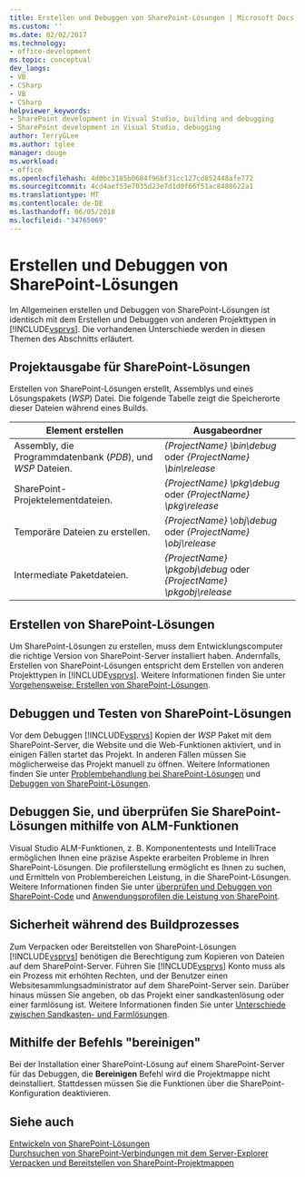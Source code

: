 ```yaml
---
title: Erstellen und Debuggen von SharePoint-Lösungen | Microsoft Docs
ms.custom: ''
ms.date: 02/02/2017
ms.technology:
- office-development
ms.topic: conceptual
dev_langs:
- VB
- CSharp
- VB
- CSharp
helpviewer_keywords:
- SharePoint development in Visual Studio, building and debugging
- SharePoint development in Visual Studio, debugging
author: TerryGLee
ms.author: tglee
manager: douge
ms.workload:
- office
ms.openlocfilehash: 4d0bc3185b0684f96bf31cc127cd852448afe772
ms.sourcegitcommit: 4cd4aef53e7035d23e7d1d0f66f51ac8480622a1
ms.translationtype: MT
ms.contentlocale: de-DE
ms.lasthandoff: 06/05/2018
ms.locfileid: "34765069"
---
```

# <a name="build-and-debug-sharepoint-solutions"></a>Erstellen und Debuggen von SharePoint-Lösungen
  Im Allgemeinen erstellen und Debuggen von SharePoint-Lösungen ist identisch mit dem Erstellen und Debuggen von anderen Projekttypen in [!INCLUDE[vsprvs](../sharepoint/includes/vsprvs-md.md)]. Die vorhandenen Unterschiede werden in diesen Themen des Abschnitts erläutert.  
  
## <a name="project-output-for-sharepoint-solutions"></a>Projektausgabe für SharePoint-Lösungen
 Erstellen von SharePoint-Lösungen erstellt, Assemblys und eines Lösungspakets (*WSP*) Datei. Die folgende Tabelle zeigt die Speicherorte dieser Dateien während eines Builds.  
  
|Element erstellen|Ausgabeordner|  
|----------------|-------------------|  
|Assembly, die Programmdatenbank (*PDB*), und *WSP* Dateien.|*{ProjectName} \bin\debug* oder *{ProjectName} \bin\release*|  
|SharePoint-Projektelementdateien.|*{ProjectName} \pkg\debug* oder *{ProjectName} \pkg\release*|  
|Temporäre Dateien zu erstellen.|*{ProjectName} \obj\debug* oder *{ProjectName} \obj\release*|  
|Intermediate Paketdateien.|*{ProjectName} \pkgobj\debug* oder *{ProjectName} \pkgobj\release*|  
  
## <a name="build-sharepoint-solutions"></a>Erstellen von SharePoint-Lösungen
 Um SharePoint-Lösungen zu erstellen, muss dem Entwicklungscomputer die richtige Version von SharePoint-Server installiert haben. Andernfalls, Erstellen von SharePoint-Lösungen entspricht dem Erstellen von anderen Projekttypen in [!INCLUDE[vsprvs](../sharepoint/includes/vsprvs-md.md)]. Weitere Informationen finden Sie unter [Vorgehensweise: Erstellen von SharePoint-Lösungen](../sharepoint/how-to-build-sharepoint-solutions.md).  
  
## <a name="debug-and-test-sharepoint-solutions"></a>Debuggen und Testen von SharePoint-Lösungen
 Vor dem Debuggen [!INCLUDE[vsprvs](../sharepoint/includes/vsprvs-md.md)] Kopien der *WSP* Paket mit dem SharePoint-Server, die Website und die Web-Funktionen aktiviert, und in einigen Fällen startet das Projekt. In anderen Fällen müssen Sie möglicherweise das Projekt manuell zu öffnen. Weitere Informationen finden Sie unter [Problembehandlung bei SharePoint-Lösungen](../sharepoint/troubleshooting-sharepoint-solutions.md) und [Debuggen von SharePoint-Lösungen](../sharepoint/debugging-sharepoint-solutions.md).  
  
## <a name="debug-and-verify-sharepoint-solutions-by-using-alm-features"></a>Debuggen Sie, und überprüfen Sie SharePoint-Lösungen mithilfe von ALM-Funktionen
 Visual Studio ALM-Funktionen, z. B. Komponententests und IntelliTrace ermöglichen Ihnen eine präzise Aspekte erarbeiten Probleme in Ihren SharePoint-Lösungen. Die profilerstellung ermöglicht es Ihnen zu suchen, und Ermitteln von Problembereichen Leistung, in die SharePoint-Lösungen. Weitere Informationen finden Sie unter [überprüfen und Debuggen von SharePoint-Code](../sharepoint/verifying-and-debugging-sharepoint-code.md) und [Anwendungsprofilen die Leistung von SharePoint](../sharepoint/profiling-the-performance-of-sharepoint-applications.md).  
  
## <a name="security-during-the-build-process"></a>Sicherheit während des Buildprozesses
 Zum Verpacken oder Bereitstellen von SharePoint-Lösungen [!INCLUDE[vsprvs](../sharepoint/includes/vsprvs-md.md)] benötigen die Berechtigung zum Kopieren von Dateien auf dem SharePoint-Server. Führen Sie [!INCLUDE[vsprvs](../sharepoint/includes/vsprvs-md.md)] Konto muss als ein Prozess mit erhöhten Rechten, und der Benutzer einen Websitesammlungsadministrator auf dem SharePoint-Server sein. Darüber hinaus müssen Sie angeben, ob das Projekt einer sandkastenlösung oder einer farmlösung ist. Weitere Informationen finden Sie unter [Unterschiede zwischen Sandkasten- und Farmlösungen](../sharepoint/differences-between-sandboxed-and-farm-solutions.md).  
  
## <a name="using-the-clean-command"></a>Mithilfe der Befehls "bereinigen"  
 Bei der Installation einer SharePoint-Lösung auf einem SharePoint-Server für das Debuggen, die **Bereinigen** Befehl wird die Projektmappe nicht deinstalliert. Stattdessen müssen Sie die Funktionen über die SharePoint-Konfiguration deaktivieren.  
  
## <a name="see-also"></a>Siehe auch
 [Entwickeln von SharePoint-Lösungen](../sharepoint/developing-sharepoint-solutions.md)   
 [Durchsuchen von SharePoint-Verbindungen mit dem Server-Explorer](../sharepoint/browsing-sharepoint-connections-using-server-explorer.md)   
 [Verpacken und Bereitstellen von SharePoint-Projektmappen](../sharepoint/packaging-and-deploying-sharepoint-solutions.md)  
  
 